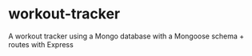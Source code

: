 # workout-tracker
A workout tracker using a Mongo database with a Mongoose schema +  routes with Express
